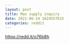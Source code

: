```yaml
--- 
layout: post 
title: Max supply inquiry 
date: 2021-06-24 1624557615 
categories: reddit 
--- 
```

https://redd.it/o76b8h